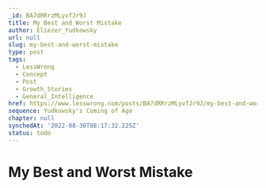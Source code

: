 ```yaml
---
_id: BA7dRRrzMLyvfJr9J
title: My Best and Worst Mistake
author: Eliezer_Yudkowsky
url: null
slug: my-best-and-worst-mistake
type: post
tags:
  - LessWrong
  - Concept
  - Post
  - Growth_Stories
  - General_Intelligence
href: https://www.lesswrong.com/posts/BA7dRRrzMLyvfJr9J/my-best-and-worst-mistake
sequence: Yudkowsky's Coming of Age
chapter: null
synchedAt: '2022-08-30T08:17:32.225Z'
status: todo
---
```


# My Best and Worst Mistake
